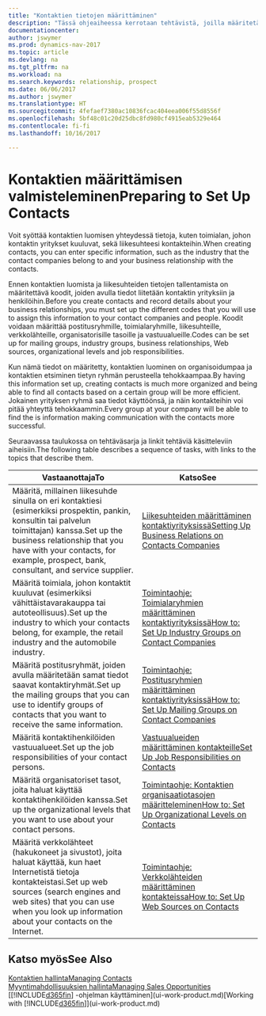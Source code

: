 ```yaml
---
title: "Kontaktien tietojen määrittäminen"
description: "Tässä ohjeaiheessa kerrotaan tehtävistä, joilla määritetään tietoja ja koodeja, kuten toimialaryhmiä ja liikesuhteita, ennen kontaktien määrittämistä."
documentationcenter: 
author: jswymer
ms.prod: dynamics-nav-2017
ms.topic: article
ms.devlang: na
ms.tgt_pltfrm: na
ms.workload: na
ms.search.keywords: relationship, prospect
ms.date: 06/06/2017
ms.author: jswymer
ms.translationtype: HT
ms.sourcegitcommit: 4fefaef7380ac10836fcac404eea006f55d8556f
ms.openlocfilehash: 5bf48c01c20d25dbc8fd980cf4915eab5329e464
ms.contentlocale: fi-fi
ms.lasthandoff: 10/16/2017

---
```

# <a name="preparing-to-set-up-contacts"></a><span data-ttu-id="d2b69-103">Kontaktien määrittämisen valmisteleminen</span><span class="sxs-lookup"><span data-stu-id="d2b69-103">Preparing to Set Up Contacts</span></span>
<span data-ttu-id="d2b69-104">Voit syöttää kontaktien luomisen yhteydessä tietoja, kuten toimialan, johon kontaktin yritykset kuuluvat, sekä liikesuhteesi kontakteihin.</span><span class="sxs-lookup"><span data-stu-id="d2b69-104">When creating contacts, you can enter specific information, such as the industry that the contact companies belong to and your business relationship with the contacts.</span></span>

<span data-ttu-id="d2b69-105">Ennen kontaktien luomista ja liikesuhteiden tietojen tallentamista on määritettävä koodit, joiden avulla tiedot liitetään kontaktin yrityksiin ja henkilöihin.</span><span class="sxs-lookup"><span data-stu-id="d2b69-105">Before you create contacts and record details about your business relationships, you must set up the different codes that you will use to assign this information to your contact companies and people.</span></span> <span data-ttu-id="d2b69-106">Koodit voidaan määrittää postitusryhmille, toimialaryhmille, liikesuhteille, verkkolähteille, organisatorisille tasoille ja vastuualueille.</span><span class="sxs-lookup"><span data-stu-id="d2b69-106">Codes can be set up for mailing groups, industry groups, business relationships, Web sources, organizational levels and job responsibilities.</span></span>

<span data-ttu-id="d2b69-107">Kun nämä tiedot on määritetty, kontaktien luominen on organisoidumpaa ja kontaktien etsiminen tietyn ryhmän perusteella tehokkaampaa.</span><span class="sxs-lookup"><span data-stu-id="d2b69-107">By having this information set up, creating contacts is much more organized and being able to find all contacts based on a certain group will be more efficient.</span></span> <span data-ttu-id="d2b69-108">Jokainen yrityksen ryhmä saa tiedot käyttöönsä, ja näin kontakteihin voi pitää yhteyttä tehokkaammin.</span><span class="sxs-lookup"><span data-stu-id="d2b69-108">Every group at your company will be able to find the is information making communication with the contacts more successful.</span></span>

<span data-ttu-id="d2b69-109">Seuraavassa taulukossa on tehtäväsarja ja linkit tehtäviä käsitteleviin aiheisiin.</span><span class="sxs-lookup"><span data-stu-id="d2b69-109">The following table describes a sequence of tasks, with links to the topics that describe them.</span></span> 

| <span data-ttu-id="d2b69-110">Vastaanottaja</span><span class="sxs-lookup"><span data-stu-id="d2b69-110">To</span></span> | <span data-ttu-id="d2b69-111">Katso</span><span class="sxs-lookup"><span data-stu-id="d2b69-111">See</span></span> |
| --- | --- |
| <span data-ttu-id="d2b69-112">Määritä, millainen liikesuhde sinulla on eri kontaktiesi (esimerkiksi prospektin, pankin, konsultin tai palvelun toimittajan) kanssa.</span><span class="sxs-lookup"><span data-stu-id="d2b69-112">Set up the business relationship that you have with your contacts, for example, prospect, bank, consultant, and service supplier.</span></span> |[<span data-ttu-id="d2b69-113">Liikesuhteiden määrittäminen kontaktiyrityksissä</span><span class="sxs-lookup"><span data-stu-id="d2b69-113">Setting Up Business Relations on Contacts Companies</span></span>](marketing-business-relations.md) |
| <span data-ttu-id="d2b69-114">Määritä toimiala, johon kontaktit kuuluvat (esimerkiksi vähittäistavarakauppa tai autoteollisuus).</span><span class="sxs-lookup"><span data-stu-id="d2b69-114">Set up the industry to which your contacts belong, for example, the retail industry and the automobile industry.</span></span> |[<span data-ttu-id="d2b69-115">Toimintaohje: Toimialaryhmien määrittäminen kontaktiyrityksissä</span><span class="sxs-lookup"><span data-stu-id="d2b69-115">How to: Set Up Industry Groups on Contact Companies</span></span>](marketing-industry-groups.md) |
| <span data-ttu-id="d2b69-116">Määritä postitusryhmät, joiden avulla määritetään samat tiedot saavat kontaktiryhmät.</span><span class="sxs-lookup"><span data-stu-id="d2b69-116">Set up the mailing groups that you can use to identify groups of contacts that you want to receive the same information.</span></span> |[<span data-ttu-id="d2b69-117">Toimintaohje: Postitusryhmien määrittäminen kontaktiyrityksissä</span><span class="sxs-lookup"><span data-stu-id="d2b69-117">How to: Set Up Mailing Groups on Contact Companies</span></span>](marketing-mailing-groups.md) |
| <span data-ttu-id="d2b69-118">Määritä kontaktihenkilöiden vastuualueet.</span><span class="sxs-lookup"><span data-stu-id="d2b69-118">Set up the job responsibilities of your contact persons.</span></span> |[<span data-ttu-id="d2b69-119">Vastuualueiden määrittäminen kontakteille</span><span class="sxs-lookup"><span data-stu-id="d2b69-119">Set Up Job Responsibilities on Contacts</span></span>](marketing-job-responsibilities.md) |
| <span data-ttu-id="d2b69-120">Määritä organisatoriset tasot, joita haluat käyttää kontaktihenkilöiden kanssa.</span><span class="sxs-lookup"><span data-stu-id="d2b69-120">Set up the organizational levels that you want to use about your contact persons.</span></span> |[<span data-ttu-id="d2b69-121">Toimintaohje: Kontaktien organisaatiotasojen määritteleminen</span><span class="sxs-lookup"><span data-stu-id="d2b69-121">How to: Set Up Organizational Levels on Contacts</span></span>](marketing-organizational-levels.md) |
| <span data-ttu-id="d2b69-122">Määritä verkkolähteet (hakukoneet ja sivustot), joita haluat käyttää, kun haet Internetistä tietoja kontakteistasi.</span><span class="sxs-lookup"><span data-stu-id="d2b69-122">Set up web sources (search engines and web sites) that you can use when you look up information about your contacts on the Internet.</span></span> |[<span data-ttu-id="d2b69-123">Toimintaohje: Verkkolähteiden määrittäminen kontakteissa</span><span class="sxs-lookup"><span data-stu-id="d2b69-123">How to: Set Up Web Sources on Contacts</span></span>](marketing-web-sources.md) |

## <a name="see-also"></a><span data-ttu-id="d2b69-124">Katso myös</span><span class="sxs-lookup"><span data-stu-id="d2b69-124">See Also</span></span>
[<span data-ttu-id="d2b69-125">Kontaktien hallinta</span><span class="sxs-lookup"><span data-stu-id="d2b69-125">Managing Contacts</span></span>](marketing-contacts.md)  
[<span data-ttu-id="d2b69-126">Myyntimahdollisuuksien hallinta</span><span class="sxs-lookup"><span data-stu-id="d2b69-126">Managing Sales Opportunities</span></span>](marketing-manage-sales-opportunities.md)  
<span data-ttu-id="d2b69-127">[[!INCLUDE[d365fin](includes/d365fin_md.md)] -ohjelman käyttäminen](ui-work-product.md)</span><span class="sxs-lookup"><span data-stu-id="d2b69-127">[Working with [!INCLUDE[d365fin](includes/d365fin_md.md)]](ui-work-product.md)</span></span>

